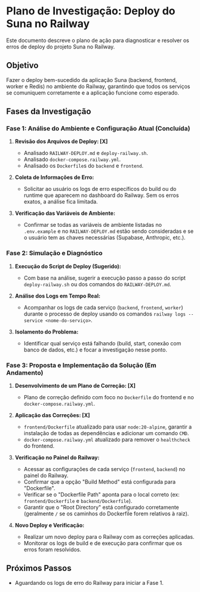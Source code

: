 # Plano de Investigação: Deploy do Suna no Railway

Este documento descreve o plano de ação para diagnosticar e resolver os erros de deploy do projeto Suna no Railway.

## Objetivo

Fazer o deploy bem-sucedido da aplicação Suna (backend, frontend, worker e Redis) no ambiente do Railway, garantindo que todos os serviços se comuniquem corretamente e a aplicação funcione como esperado.

## Fases da Investigação

### Fase 1: Análise do Ambiente e Configuração Atual (Concluída)

1.  **Revisão dos Arquivos de Deploy: [X]**
    *   Analisado `RAILWAY-DEPLOY.md` e `deploy-railway.sh`.
    *   Analisado `docker-compose.railway.yml`.
    *   Analisado os `Dockerfile`s do `backend` e `frontend`.

2.  **Coleta de Informações de Erro:**
    *   Solicitar ao usuário os logs de erro específicos do build ou do runtime que aparecem no dashboard do Railway. Sem os erros exatos, a análise fica limitada.

3.  **Verificação das Variáveis de Ambiente:**
    *   Confirmar se todas as variáveis de ambiente listadas no `.env.example` e no `RAILWAY-DEPLOY.md` estão sendo consideradas e se o usuário tem as chaves necessárias (Supabase, Anthropic, etc.).

### Fase 2: Simulação e Diagnóstico

1.  **Execução do Script de Deploy (Sugerido):**
    *   Com base na análise, sugerir a execução passo a passo do script `deploy-railway.sh` ou dos comandos do `RAILWAY-DEPLOY.md`.

2.  **Análise dos Logs em Tempo Real:**
    *   Acompanhar os logs de cada serviço (`backend`, `frontend`, `worker`) durante o processo de deploy usando os comandos `railway logs --service <nome-do-serviço>`.

3.  **Isolamento do Problema:**
    *   Identificar qual serviço está falhando (build, start, conexão com banco de dados, etc.) e focar a investigação nesse ponto.

### Fase 3: Proposta e Implementação da Solução (Em Andamento)

1.  **Desenvolvimento de um Plano de Correção: [X]**
    *   Plano de correção definido com foco no `Dockerfile` do frontend e no `docker-compose.railway.yml`.

2.  **Aplicação das Correções: [X]**
    *   `frontend/Dockerfile` atualizado para usar `node:20-alpine`, garantir a instalação de todas as dependências e adicionar um comando `CMD`.
    *   `docker-compose.railway.yml` atualizado para remover o `healthcheck` do frontend.

3.  **Verificação no Painel do Railway:**
    *   Acessar as configurações de cada serviço (`frontend`, `backend`) no painel do Railway.
    *   Confirmar que a opção "Build Method" está configurada para "Dockerfile".
    *   Verificar se o "Dockerfile Path" aponta para o local correto (ex: `frontend/Dockerfile` e `backend/Dockerfile`).
    *   Garantir que o "Root Directory" está configurado corretamente (geralmente `/` se os caminhos do Dockerfile forem relativos à raiz).

4.  **Novo Deploy e Verificação:**
    *   Realizar um novo deploy para o Railway com as correções aplicadas.
    *   Monitorar os logs de build e de execução para confirmar que os erros foram resolvidos.

## Próximos Passos

*   Aguardando os logs de erro do Railway para iniciar a Fase 1.